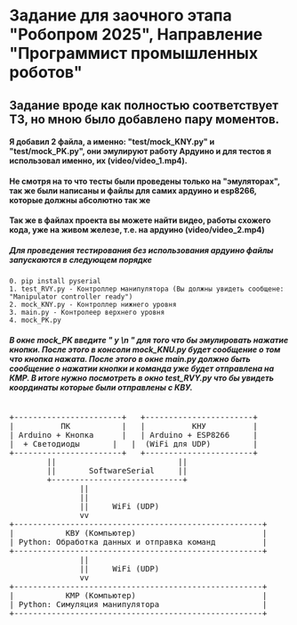 # Задание для заочного этапа "Робопром 2025", Направление "Программист промышленных роботов"

## Задание вроде как полностью соответствует ТЗ, но мною было добавлено пару моментов. 
#### Я добавил 2 файла, а именно:  "test/mock_KNY.py" и "test/mock_PK.py", они эмулируют работу Ардуино и для тестов я использовал именно, их (video/video_1.mp4).

#### Не смотря на то что тесты были проведены только на "эмуляторах", так же были написаны и файлы для самих ардуино и esp8266, которые должны абсолютно так же 
#### Так же в файлах проекта вы можете найти видео, работы схожего кода, уже на живом железе, т.е. на ардуино (video/video_2.mp4)

##### Для проведения тестирования без использования ардуино файлы запускаются в следующем порядке
	0. pip install pyserial
	1. test_RVY.py - Контроллер манипулятора (Вы должны увидеть сообщене: "Manipulator controller ready")
	2. mock_KNY.py - Контроллер нижнего уровня
	3. main.py - Контролеер верхнего уровня
	4. mock_PK.py
#####  В окне mock_PK введите " y \n " для того что бы эмулировать нажатие кнопки. После этого в консоли mock_KNU.py будет сообщение о том что кнопка нажата. После этого в окне main.py должно быть сообщение о нажатии кнопки и команда уже будет отправлена на КМР. В итоге нужно посмотреть в окно test_RVY.py что бы увидеть координаты которые были отправлены с КВУ.
<pre>
<pre>
+-----------------------+   +-----------------------+
|          ПК           |   |          КНУ          |
| Arduino + Кнопка      |   | Arduino + ESP8266     |
|  + Светодиоды       |   |  (WiFi для UDP)         |
+-----------------------+   +-----------------------+
        ||                          ||
        ||       SoftwareSerial     ||
        +----------------------------+
               ||
               ||
               ||     WiFi (UDP)     
               vv
+-----------------------------------------------------+
|           КВУ (Компьютер)                           |
| Python: Обработка данных и отправка команд          |
+-----------------------------------------------------+
               ||
               ||     WiFi (UDP)     
               vv
+-----------------------------------------------------+
|           КМР (Компьютер)                           |
| Python: Симуляция манипулятора                      |
+-----------------------------------------------------+
</pre>
